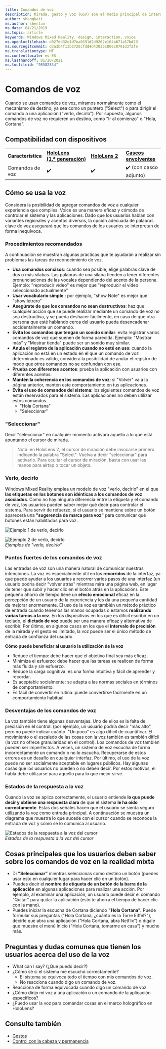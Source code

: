 ```yaml
---
title: Comandos de voz
description: Mirada, gesto y voz (GGV) son el medio principal de interacción en HoloLens. Este artículo proporciona información detallada sobre el diseño de voz.
author: shengkait
ms.author: shentan
ms.date: 04/21/2019
ms.topic: article
keywords: Windows Mixed Reality, design, interaction, voice
ms.openlocfilehash: d027dd32e1d7ea0391d2d9262e164a671a57bd29
ms.sourcegitcommit: d3a3b4f13b3728cfdd4d43035c806c0791d3f2fe
ms.translationtype: MT
ms.contentlocale: es-ES
ms.lasthandoff: 01/20/2021
ms.locfileid: "98582834"
---
```

# <a name="voice-commanding"></a>Comandos de voz

Cuando se usan comandos de voz, miramos normalmente como el mecanismo de destino, ya sea como un puntero ("Select") o para dirigir el comando a una aplicación ("verlo, decirlo"). Por supuesto, algunos comandos de voz no requieren un destino, como "Ir al comienzo" o "Hola, Cortana".


## <a name="device-support"></a>Compatibilidad con dispositivos

<table>
    <colgroup>
    <col width="25%" />
    <col width="25%" />
    <col width="25%" />
    <col width="25%" />
    </colgroup>
    <tr>
        <td><strong>Característica</strong></td>
        <td><a href="/hololens/hololens1-hardware"><strong>HoloLens (1.ª generación)</strong></a></td>
        <td><a href="https://docs.microsoft.com/hololens/hololens2-hardware"><strong>HoloLens 2</strong></td>
        <td><a href="../discover/immersive-headset-hardware-details.md"><strong>Cascos envolventes</strong></a></td>
    </tr>
     <tr>
        <td>Comandos de voz</td>
        <td>✔️</td>
        <td>✔️</td>
        <td>✔️ (con casco adjunto)</td>
    </tr>
</table>



## <a name="how-to-use-voice"></a>Cómo se usa la voz

Considera la posibilidad de agregar comandos de voz a cualquier experiencia que compiles. Voice es una manera eficaz y cómoda de controlar el sistema y las aplicaciones. Dado que los usuarios hablan con variantes regionales y acentos diversos, la opción adecuada de palabras clave de voz asegurará que los comandos de los usuarios se interpretan de forma inequívoca.

### <a name="best-practices"></a>Procedimientos recomendados

A continuación se muestran algunas prácticas que te ayudarán a realizar sin problemas las tareas de reconocimiento de voz.
* **Usa comandos concisos**: cuando sea posible, elige palabras clave de dos o más sílabas. Las palabras de una sílaba tienden a tener diferentes pronunciaciones de las vocales dependiendo del acento de la persona. Ejemplo: "reproducir vídeo" es mejor que "reproducir el vídeo seleccionado actualmente"
* **Usar vocabulario simple** : por ejemplo, "show Note" es mejor que "show letrero"
* **Asegúrate de que los comandos no sean destructivos**: haz que cualquier acción que se puede realizar mediante un comando de voz no sea destructiva, y se pueda deshacer fácilmente, en caso de que otra persona que esté hablando cerca del usuario pueda desencadenar accidentalmente un comando.
* **Evita los comandos que tengan un sonido similar**: evita registrar varios comandos de voz que suenen de forma parecida. Ejemplo: "Mostrar más" y "Mostrar tienda" puede ser un sonido muy similar.
* **Anula el registro de la aplicación cuando no esté en uso**: cuando la aplicación no está en un estado en el que un comando de voz determinado es válido, considera la posibilidad de anular el registro de modo que otros comandos no se confundan con ese.
* **Prueba con diferentes acentos**: prueba la aplicación con usuarios con diferentes acentos.
* **Mantén la coherencia en los comandos de voz**: si "Volver" va a la página anterior, mantén este comportamiento en tus aplicaciones.
* **Evita el uso de comandos del sistema**: los siguientes comandos de voz están reservados para el sistema. Las aplicaciones no deben utilizar estos comandos.
   * "Hola Cortana"
   * "Seleccionar"

### <a name="select"></a>"Seleccionar"

Decir "seleccionar" en cualquier momento activará aquello a lo que está apuntando el cursor de mirada. 

>Nota: en HoloLens 2, el cursor de miración debe invocarse primero indicando la palabra "Select". Vuelva a decir "seleccionar" para activarlo. Para ocultar el cursor de miración, basta con usar las manos para airtap o tocar un objeto. 

### <a name="see-it-say-it"></a>Verlo, decirlo

Windows Mixed Reality emplea un modelo de voz "verlo, decirlo" en el que **las etiquetas en los botones son idénticas a los comandos de voz asociados**. Como no hay ninguna diferencia entre la etiqueta y el comando de voz, los usuarios pueden saber mejor qué decir para controlar el sistema. Para servir de refuerzo, si el usuario se mantiene sobre un botón aparecerá una **"sugerencia de marca para voz"** para comunicar qué botones están habilitados para voz.


![Ejemplo 1 de verlo, decirlo](../design/images/voice-seeitsayit1-640px.jpg)

![Ejemplo 2 de verlo, decirlo](../design/images/voice-seeitsayit2-640px.jpg)<br>
*Ejemplos de "verlo, decirlo"*

### <a name="voices-strengths"></a>Puntos fuertes de los comandos de voz

Las entradas de voz son una manera natural de comunicar nuestras intenciones. La voz es especialmente útil en los **recorridos** de la interfaz, ya que puede ayudar a los usuarios a recorrer varios pasos de una interfaz (un usuario podría decir "volver atrás" mientras mira una página web, en lugar de tener que subir y hacer clic en el botón atrás en la aplicación). Este pequeño ahorro de tiempo tiene un **efecto emocional** eficaz en la percepción de un usuario de la experiencia y les da una pequeña cantidad de mejorar enormemente. El uso de la voz es también un método práctico de entrada cuando tenemos las manos ocupadas o estamos **realizando varias tareas a la vez**. En los dispositivos en los que es difícil escribir en un teclado, el **dictado de voz** puede ser una manera eficaz y alternativa de escribir. Por último, en algunos casos en los que el **intervalo de precisión** de la mirada y el gesto es limitado, la voz puede ser el único método de entrada de confianza del usuario.

**Cómo puede beneficiar al usuario la utilización de la voz**
* Reduce el tiempo: debe hacer que el objetivo final sea más eficaz.
* Minimiza el esfuerzo: debe hacer que las tareas se realicen de forma más fluida y sin esfuerzo.
* Reduce la carga cognitiva: es una forma intuitiva y fácil de aprender y recordar.
* Es aceptable socialmente: se adapta a las normas sociales en términos de comportamiento.
* Es fácil de convertir en rutina: puede convertirse fácilmente en un comportamiento habitual.

### <a name="voices-weaknesses"></a>Desventajas de los comandos de voz

La voz también tiene algunas desventajas. Uno de ellos es la falta de precisión en el control. (por ejemplo, un usuario podría decir "más alto", pero no puede indicar cuánto. "Un poco" es algo difícil de cuantificar. El movimiento o el escalado de las cosas con la voz también es también difícil (la voz no ofrece granularidad en el control). Los comandos de voz también pueden ser imperfectos. A veces, un sistema de voz escucha de forma incorrectamente un comando o no lo escucha. Recuperarse de estos errores es un desafío en cualquier interfaz. Por último, el uso de la voz puede no ser socialmente aceptable en lugares públicos. Hay algunas cosas que los usuarios no pueden o no deben decir. Por estos motivos, el habla debe utilizarse para aquello para lo que mejor sirve.

### <a name="voice-feedback-states"></a>Estados de la respuesta a la voz

Cuando la voz se aplica correctamente, el usuario entiende **lo que puede decir y obtiene una respuesta clara** de que el sistema **le ha oído correctamente**. Estas dos señales hacen que el usuario se sienta seguro utilizando la voz como entrada principal. A continuación se muestra un diagrama que muestra lo que sucede con el cursor cuando se reconoce la entrada de voz y cómo se lo comunica al usuario.

![Estados de la respuesta a la voz del cursor](../design/images/voicefeedbackstates.png)<br>
*Estados de la respuesta a la voz del cursor*

## <a name="top-things-users-should-know-about-speech-in-mixed-reality"></a>Cosas principales que los usuarios deben saber sobre los comandos de voz en la realidad mixta
* Di **"Seleccionar"** mientras seleccionas como destino un botón (puedes usar esto en cualquier lugar para hacer clic en un botón).
* Puedes decir el **nombre de etiqueta de un botón de la barra de la aplicación** en algunas aplicaciones para realizar una acción. Por ejemplo, al examinar una aplicación, un usuario puede decir el comando "Quitar" para quitar la aplicación (esto te ahorra el tiempo de hacer clic con la mano).
* Puedes iniciar la escucha de Cortana diciendo **"Hola Cortana".** Puede formular sus preguntas ("Hola Cortana, ¿cuánto es la Torre Eiffel?"), decirle que abra una aplicación ("Hola Cortana, abra Netflix") o dígale que muestre el menú Inicio ("Hola Cortana, tomarme en casa") y mucho más.

## <a name="common-questions-and-concerns-users-have-about-voice"></a>Preguntas y dudas comunes que tienen los usuarios acerca del uso de la voz
* What can I say? (¿Qué puedo decir?)
* ¿Cómo sé si el sistema me escuchó correctamente?
   * El sistema se equivoca todo el tiempo con mis comandos de voz.
   * No reacciona cuando digo un comando de voz.
* Reacciona de forma equivocada cuando digo un comando de voz.
* ¿Cómo dirijo mi voz a una aplicación o un comando de la aplicación específicos?
* ¿Puedo usar la voz para comandar cosas en el marco holográfico en HoloLens?

## <a name="see-also"></a>Consulte también
* [Gestos](../design/gaze-and-commit.md#composite-gestures)
* [Control con la cabeza y permanencia](../design/gaze-and-dwell.md)